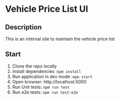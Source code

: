 # **Vehicle Price List UI**

## Description
This is an internal site to maintain the vehicle price list

## Start
1) Clone the repo locally
2) Install dependencies :`npm install`
3) Run application in dev mode :`npm start`
4) Open browser: http://localhost:5000
5) Run Unit tests: `npm run test`
6) Run e2e tests: `npm run test:e2e`
